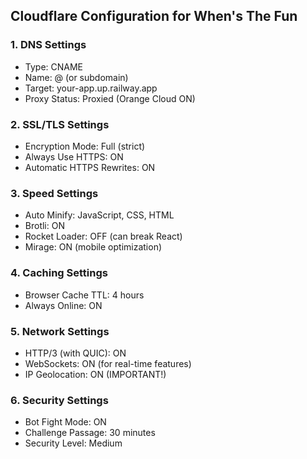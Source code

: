 ## Cloudflare Configuration for When's The Fun

### 1. DNS Settings
- Type: CNAME
- Name: @ (or subdomain)
- Target: your-app.up.railway.app
- Proxy Status: Proxied (Orange Cloud ON)

### 2. SSL/TLS Settings
- Encryption Mode: Full (strict)
- Always Use HTTPS: ON
- Automatic HTTPS Rewrites: ON

### 3. Speed Settings
- Auto Minify: JavaScript, CSS, HTML
- Brotli: ON
- Rocket Loader: OFF (can break React)
- Mirage: ON (mobile optimization)

### 4. Caching Settings
- Browser Cache TTL: 4 hours
- Always Online: ON

### 5. Network Settings
- HTTP/3 (with QUIC): ON
- WebSockets: ON (for real-time features)
- IP Geolocation: ON (IMPORTANT!)

### 6. Security Settings
- Bot Fight Mode: ON
- Challenge Passage: 30 minutes
- Security Level: Medium